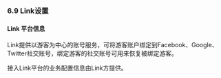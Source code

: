### 6.9 Link设置

#### Link 平台信息    
    
Link提供以游客为中心的账号服务，可将游客账户绑定到Facebook、Google、Twitter社交账号，绑定游客的社交账号可用来恢复被绑定游客。

接入Link平台的业务配置信息由Link方提供。

